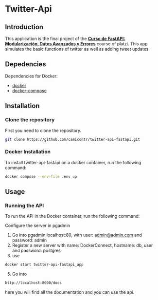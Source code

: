 # Twitter-Api

## Introduction 
This application is the final project of the [**Curso de FastAPI: Modularización, Datos Avanzados y Errores**](https://platzi.com/cursos/fastapi-modularizacion-datos/) course of platzi. This app simulates the basic functions of twitter as well as adding tweet updates

## Depedencies
Dependencies for Docker:
- [docker](https://www.docker.com/)
- [docker-compose](https://docs.docker.com/compose/install/)

## Installation
### Clone the repository
First you need to clone the repository.

```bash
git clone https://github.com/camicontr/twitter-api-fastapi.git
```

### Docker Installation
To install twitter-api-fastapi on a docker container, run the following command:

```bash
docker compose --env-file .env up
```

## Usage
### Running the API
To run the API in the Docker container, run the following command:

Configure the server in pgadmin
1. Go into pgadmin localhost:80, with user: admin@admin.com and password: admin
2. Register a new server with name: DockerConnect, hostname: db, user and password: postgres
3. use
```bash
docker start twitter-api-fastapi_app
```
5. Go into 
```bash
http://localhost:8000/docs
```
here you will find all the documentation and you can use the api.
